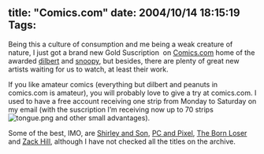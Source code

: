 title: "Comics.com"
date: 2004/10/14 18:15:19
Tags: 
---
<p>Being this a culture of consumption and me being a weak creature of nature, I just got a brand new Gold Suscription  on <a href="http://web.archive.org/web/20041018111240/http://www.comics.com/">Comics.com</a> home of the awarded <a href="http://web.archive.org/web/20041018111240/http://www.dilbert.com/">dilbert</a> and <a href="http://web.archive.org/web/20041018111240/http://www.snoopy.com/">snoopy</a>, but besides, there are plenty of great new artists waiting for us to watch, at least their work.</p>

<p>If you like amateur comics (everything but dilbert and peanuts in comics.com is amateur), you will probably love to give a try at comics.com. I used to have a free account receiving one strip from Monday to Saturday on my email (with the suscription I’m receiving now up to 70 strips <img alt="tongue.png" src="http://web.archive.org/web/20041018111240/http://www.damog.net/images/emoticons/tongue.png"/> and other small advantages).</p>

<p>Some of the best, IMO, are <a href="http://web.archive.org/web/20041018111240/http://www.comics.com/comics/shirleynson/">Shirley and Son</a>, <a href="http://web.archive.org/web/20041018111240/http://www.comics.com/wash/pcnpixel/">PC and Pixel</a>, <a href="http://web.archive.org/web/20041018111240/http://www.comics.com/comics/bornloser/">The Born Loser</a> and <a href="http://web.archive.org/web/20041018111240/http://www.comics.com/creators/zack/">Zack Hill</a>, although I have not checked all the titles on the archive.</p>
